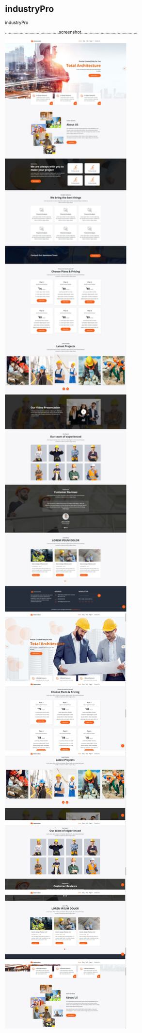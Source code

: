 # industryPro
industryPro


............................................screenshot..............................................

<img src="https://github.com/pepelawycliffe/industryPro/blob/main/industrypro_screenshots/Screenshot%20(1).jpg" width="400">
<img src="https://github.com/pepelawycliffe/industryPro/blob/main/industrypro_screenshots/Screenshot%20(2).jpg" width="400">
<img src="https://github.com/pepelawycliffe/industryPro/blob/main/industrypro_screenshots/Screenshot%20(3).jpg" width="400">
<img src="https://github.com/pepelawycliffe/industryPro/blob/main/industrypro_screenshots/Screenshot%20(4).jpg" width="400">
<img src="https://github.com/pepelawycliffe/industryPro/blob/main/industrypro_screenshots/Screenshot%20(5).jpg" width="400">
<img src="https://github.com/pepelawycliffe/industryPro/blob/main/industrypro_screenshots/Screenshot%20(6).jpg" width="400">
<img src="https://github.com/pepelawycliffe/industryPro/blob/main/industrypro_screenshots/Screenshot%20(7).jpg" width="400">


